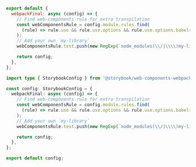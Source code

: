 <!-- TODO: Vet this example for CSF Factory compatibility -->

```js filename=".storybook/main.js" renderer="web-components" language="js"
export default {
  webpackFinal: async (config) => {
    // Find web-components rule for extra transpilation
    const webComponentsRule = config.module.rules.find(
      (rule) => rule.use && rule.use.options && rule.use.options.babelrc === false,
    );
    // Add your own `my-library`
    webComponentsRule.test.push(new RegExp(`node_modules(\\/|\\\\)my-library(.*)\\.js$`));

    return config;
  },
};
```

```ts filename=".storybook/main.ts" renderer="web-components" language="ts"
import type { StorybookConfig } from '@storybook/web-components-webpack5';

const config: StorybookConfig = {
  webpackFinal: async (config) => {
    // Find web-components rule for extra transpilation
    const webComponentsRule = config.module.rules.find(
      (rule) => rule.use && rule.use.options && rule.use.options.babelrc === false,
    );
    // Add your own `my-library`
    webComponentsRule.test.push(new RegExp(`node_modules(\\/|\\\\)my-library(.*)\\.js$`));

    return config;
  },
};

export default config;
```
